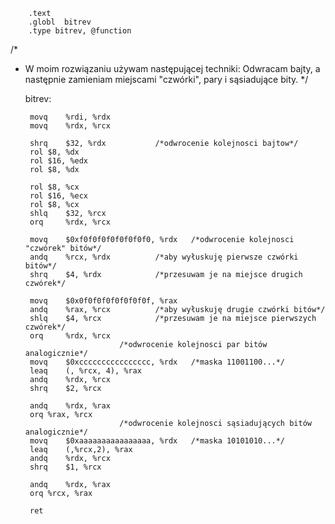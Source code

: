 
        .text
        .globl  bitrev
        .type bitrev, @function

/*
 * W moim rozwiązaniu używam następującej techniki: Odwracam bajty, a następnie zamieniam miejscami "czwórki", pary i sąsiadujące bity.
 */

	bitrev:

		movq 	%rdi, %rdx
		movq	%rdx, %rcx

		shrq 	$32, %rdx			/*odwrocenie kolejnosci bajtow*/
		rol	$8, %dx	
		rol	$16, %edx
		rol	$8, %dx

		rol	$8, %cx
		rol	$16, %ecx
		rol	$8, %cx
		shlq 	$32, %rcx
		orq 	%rdx, %rcx

		movq	$0xf0f0f0f0f0f0f0f0, %rdx 	/*odwrocenie kolejnosci "czwórek" bitów*/
		andq 	%rcx, %rdx			/*aby wyłuskuję pierwsze czwórki bitów*/
		shrq 	$4, %rdx			/*przesuwam je na miejsce drugich czwórek*/	

		movq 	$0x0f0f0f0f0f0f0f0f, %rax
		andq 	%rax, %rcx			/*aby wyłuskuję drugie czwórki bitów*/
		shlq 	$4, %rcx			/*przesuwam je na miejsce pierwszych czwórek*/	
		orq 	%rdx, %rcx			
							/*odwrocenie kolejnosci par bitów analogicznie*/
		movq 	$0xcccccccccccccccc, %rdx	/*maska 11001100...*/
		leaq 	(, %rcx, 4), %rax
		andq 	%rdx, %rcx
		shrq 	$2, %rcx

		andq	%rdx, %rax
		orq	%rax, %rcx
							/*odwrocenie kolejnosci sąsiadujących bitów analogicznie*/
		movq 	$0xaaaaaaaaaaaaaaaa, %rdx	/*maska 10101010...*/
		leaq 	(,%rcx,2), %rax
		andq 	%rdx, %rcx
		shrq 	$1, %rcx

		andq	%rdx, %rax
		orq	%rcx, %rax

		ret
